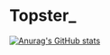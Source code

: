 # Topster_
[![Anurag's GitHub stats](https://github-readme-stats.vercel.app/api?username=srtopster&show_icons=true&theme=vision-friendly-dark)](https://github.com/anuraghazra/github-readme-stats)
